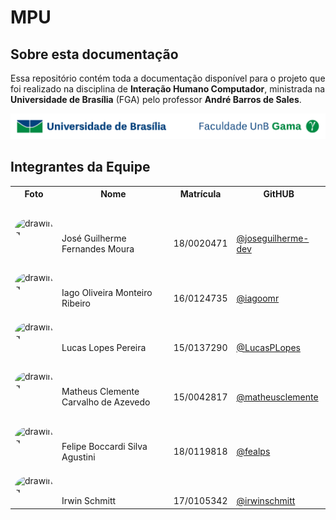 # MPU

## Sobre esta documentação
Essa repositório contém toda a documentação disponível para o projeto que foi realizado na disciplina de **Interação Humano Computador**, ministrada na **Universidade de Brasília** (FGA) pelo professor **André Barros de Sales**.

![UnB](_extra/unb.jpg)

## Integrantes da Equipe


<table>
    <tr>
        <th>Foto</th>
        <th>Nome</th>
        <th>Matrícula</th>
        <th>GitHUB</th>
    </tr>
    <tr>
        <td>
            <img src="https://github.com/joseguilherme-dev.png" alt="drawing" style="width: 100px;border-radius: 50%;"/>
        </td>
        <td style="padding-top: 50px;">
            José Guilherme Fernandes Moura
        </td>
        <td style="padding-top: 50px;">
            18/0020471
        </td>
        <td style="padding-top: 50px;">
            <a href="https://github.com/joseguilherme-dev" target="_blank">@joseguilherme-dev</a>
        </td>
    </tr>
    <tr>
        <td>
            <img src="https://github.com/iagoomr.png" alt="drawing" style="width: 100px;border-radius: 50%;"/>
        </td>
        <td style="padding-top: 50px;">
            Iago Oliveira Monteiro Ribeiro 
        </td>
        <td style="padding-top: 50px;">
            16/0124735
        </td>
        <td style="padding-top: 50px;">
            <a href="https://github.com/iagoomr" target="_blank">@iagoomr</a>
        </td>
    </tr>
    <tr>
        <td>
            <img src="https://github.com/LucasPLopes.png" alt="drawing" style="width: 100px;border-radius: 50%;"/>
        </td>
        <td style="padding-top: 50px;">
            Lucas Lopes Pereira
        </td>
        <td style="padding-top: 50px;">
            15/0137290
        </td>
        <td style="padding-top: 50px;">
            <a href="https://github.com/LucasPLopes" target="_blank">@LucasPLopes</a>
        </td>
    </tr>
    <tr>
        <td>
            <img src="https://github.com/matheusclemente.png" alt="drawing" style="width: 100px;border-radius: 50%;"/>
        </td>
        <td style="padding-top: 50px;">
            Matheus Clemente Carvalho de Azevedo
        </td>
        <td style="padding-top: 50px;">
            15/0042817
        </td>
        <td style="padding-top: 50px;">
            <a href="https://github.com/matheusclemente" target="_blank">@matheusclemente</a>
        </td>
    </tr>
    <tr>
        <td>
            <img src="https://github.com/fealps.png" alt="drawing" style="width: 100px;border-radius: 50%;"/>
        </td>
        <td style="padding-top: 50px;">
            Felipe Boccardi Silva Agustini
        </td>
        <td style="padding-top: 50px;">
            18/0119818
        </td>
        <td style="padding-top: 50px;">
            <a href="https://github.com/fealps" target="_blank">@fealps</a>
        </td>
    </tr>
    <tr>
        <td>
            <img src="https://github.com/irwinschmitt.png" alt="drawing" style="width: 100px;border-radius: 50%;"/>
        </td>
        <td style="padding-top: 50px;">
            Irwin Schmitt
        </td>
        <td style="padding-top: 50px;">
            17/0105342
        </td>
        <td style="padding-top: 50px;">
            <a href="https://github.com/irwinschmitt" target="_blank">@irwinschmitt</a>
        </td>
    </tr>
</table>